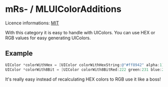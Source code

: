 mRs- / MLUIColorAdditions
=========================

Licence informations: [MIT](https://github.com/mRs-/MLUIColorAdditions/blob/master/LICENCE)

With this category it is easy to handle with UIColors. You can use HEX or RGB values for easy generating UIColors.

Example
-------
``` objective-c
UIColor *colorWithHex = [UIColor colorWithHexString:@"#ff8942" alpha:1];
UIColor *colorWith8Bit = [UIColor colorWith8BitRed:222 green:231 blue:231 alpha:1];
```

It's really easy instead of recalculating HEX colors to RGB use it like a boss!